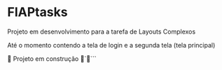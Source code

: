 # FIAPtasks

Projeto em desenvolvimento para a tarefa de Layouts Complexos

Até o momento contendo a tela de login e a segunda tela (tela principal)

:construction: Projeto em construção :construction:`:construction:```